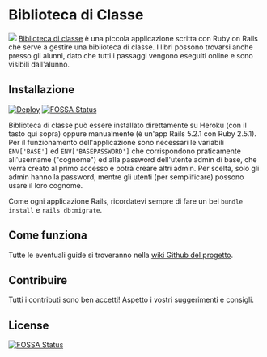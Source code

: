 # Biblioteca di Classe
![](https://user-images.githubusercontent.com/19609180/47618091-31007880-dacf-11e8-8a2e-66c30eedb934.png)
[Biblioteca di classe](http://ferdinando.xyz/0216e3d204f3) è una piccola applicazione scritta con Ruby on Rails che serve a gestire una biblioteca di classe.
I libri possono trovarsi anche presso gli alunni, dato che tutti i passaggi vengono eseguiti online e sono visibili dall'alunno.
## Installazione
[![Deploy](https://www.herokucdn.com/deploy/button.svg)](https://heroku.com/deploy?template=https://github.com/ferdi2005/biblioteca)
[![FOSSA Status](https://app.fossa.io/api/projects/git%2Bgithub.com%2Fferdi2005%2Fbiblioteca.svg?type=shield)](https://app.fossa.io/projects/git%2Bgithub.com%2Fferdi2005%2Fbiblioteca?ref=badge_shield)

Biblioteca di classe può essere installato direttamente su Heroku (con il tasto qui sopra) oppure manualmente (è un'app Rails 5.2.1 con Ruby 2.5.1). Per il funzionamento dell'applicazione sono necessari le variabili `ENV['BASE']` ed `ENV['BASEPASSWORD']` che corrispondono praticamente all'username ("cognome") ed alla password dell'utente admin di base, che verrà creato al primo accesso e potrà creare altri admin. Per scelta, solo gli admin hanno la password, mentre gli utenti (per semplificare) possono usare il loro cognome.

Come ogni applicazione Rails, ricordatevi sempre di fare un bel `bundle install` e `rails db:migrate`.
## Come funziona
Tutte le eventuali guide si troveranno nella [wiki Github del progetto](https://github.com/ferdi2005/biblioteca/wiki).
## Contribuire
Tutti i contributi sono ben accetti! Aspetto i vostri suggerimenti e consigli.


## License
[![FOSSA Status](https://app.fossa.io/api/projects/git%2Bgithub.com%2Fferdi2005%2Fbiblioteca.svg?type=large)](https://app.fossa.io/projects/git%2Bgithub.com%2Fferdi2005%2Fbiblioteca?ref=badge_large)